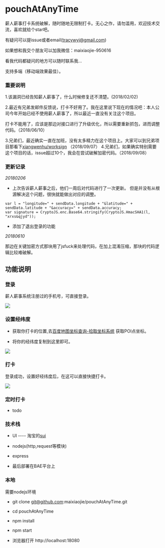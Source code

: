 # pouchAtAnyTime

薪人薪事打卡系统破解，随时随地无限制打卡。无心之作，请勿滥用，欢迎技术交流，喜欢就给个star吧。

 有疑问可以提issue或者email(tracywyj@gmail.com)
 
 如果想和我交个朋友可以加我微信：maixiaojie-950616
 
 看我代码都疑问的地方可以随时联系我...

支持多端（移动端效果最佳）。

### 重要说明

1.该漏洞已经告知薪人薪事了，什么时候修复还不清楚。(2018/02/02)

2.最近有兄弟发邮件反馈说，打卡不好用了。我在这里说下现在的情况吧：本人公司今年开始已经不使用薪人薪事了，所以最近一直没有关注这个项目。

打卡不能用了，应该是那边对接口进行了升级优化，所以需要重新抓包，进而调整代码。（2018/06/10）

3.兄弟们，最近确实一直在加班，没有太多精力在这个项目上。大家可以到兄弟项目那看下[xiangwenhu/worksign](https://github.com/xiangwenhu/worksign) （2018/09/07）
4.兄弟们，如果确实特别需要这个项目的话，issue超过10个，我会在尝试破解加密代码。（2018/09/08）


### 更新记录

*20180206*
- 上次告诉薪人薪事之后，他们一周后对代码进行了一次更新。
但是并没有从根源解决这个问题，很快就能做出对应的调整。

```
var l = "longitude=" + sendData.longitude + "&latitude=" + sendData.latitude + "&accuracy=" + sendData.accuracy;
var signature = CryptoJS.enc.Base64.stringify(CryptoJS.HmacSHA1(l, "xrxs&qjyd"));
```

- 添加了退出登录的功能

*20180610*

那边在关键加密方式那块用了jsfuck来处理代码，在加上混淆压缩，那块的代码逻辑比较难破解。


## 功能说明

### 登录

薪人薪事系统注册过的手机号，可直接登录。

![](preview/login.png)

### 设置经纬度

- 获取你打卡的位置,去[百度地图坐标查询-拾取坐标系统](http://api.map.baidu.com/lbsapi/getpoint/index.html) 获取POI点坐标。

- 将你的经纬度复制到这里即可。

![](preview/setting.png)

### 打卡

登录成功，设置好经纬度后，在这可以直接快捷打卡。

![](preview/card.png)

### 定时打卡

- todo

### 技术栈

- UI ---- 淘宝的[sui](http://m.sui.taobao.org/components/)

- nodejs(http,request等模块)

- express

- 最后部署在BAE平台上

### 本地

需要nodejs环境

- git clone git@github.com:maixiaojie/pouchAtAnyTime.git

- cd pouchAtAnyTime

- npm install

- npm start

- 浏览器打开 http://localhost:18080






















